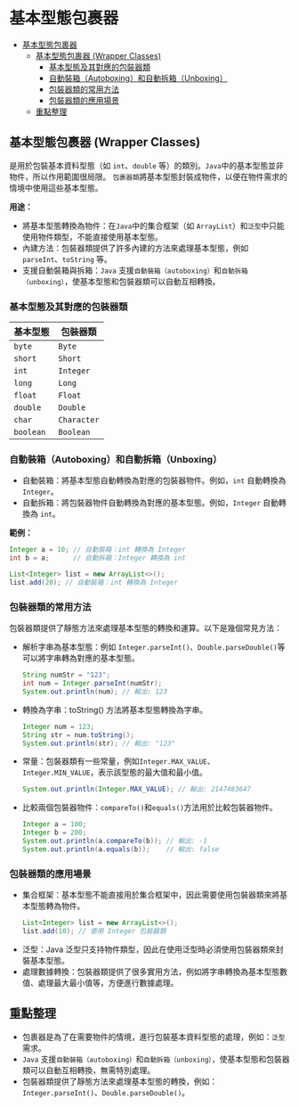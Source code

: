 # 基本型態包裹器

<!-- TOC -->
* [基本型態包裹器](#基本型態包裹器)
  * [基本型態包裹器 (Wrapper Classes)](#基本型態包裹器-wrapper-classes)
    * [基本型態及其對應的包裝器類](#基本型態及其對應的包裝器類)
    * [自動裝箱（Autoboxing）和自動拆箱（Unboxing）](#自動裝箱autoboxing和自動拆箱unboxing)
    * [包裝器類的常用方法](#包裝器類的常用方法)
    * [包裝器類的應用場景](#包裝器類的應用場景)
  * [重點整理](#重點整理)
<!-- TOC -->

## 基本型態包裹器 (Wrapper Classes)

是用於包裝基本資料型態（如 `int`、`double` 等）的類別。`Java`中的基本型態並非物件，所以作用範圍很局限。
`包裹器類`將基本型態封裝成物件，以便在物件需求的情境中使用這些基本型態。

**用途：**

- 將基本型態轉換為物件：在`Java`中的集合框架（如 `ArrayList`）和`泛型`中只能使用物件類型，不能直接使用基本型態。
- 內建方法：包裝器類提供了許多內建的方法來處理基本型態，例如 `parseInt`、`toString` 等。
- 支援自動裝箱與拆箱：`Java` 支援`自動裝箱（autoboxing）`和`自動拆箱（unboxing）`，使基本型態和包裝器類可以自動互相轉換。

### 基本型態及其對應的包裝器類

| 基本型態      | 包裝器類        |
|-----------|-------------|
| `byte`    | `Byte`      |
| `short`   | `Short`     |
| `int`     | `Integer`   |
| `long`    | `Long`      |
| `float`   | `Float`     |
| `double`  | `Double`    |
| `char`    | `Character` |
| `boolean` | `Boolean`   |


### 自動裝箱（Autoboxing）和自動拆箱（Unboxing）

- 自動裝箱：將基本型態自動轉換為對應的包裝器物件。例如，`int` 自動轉換為 `Integer`。
- 自動拆箱：將包裝器物件自動轉換為對應的基本型態。例如，`Integer` 自動轉換為 `int`。

**範例：**

```java
Integer a = 10; // 自動裝箱：int 轉換為 Integer
int b = a;      // 自動拆箱：Integer 轉換為 int

List<Integer> list = new ArrayList<>();
list.add(20); // 自動裝箱：int 轉換為 Integer
```

### 包裝器類的常用方法

包裝器類提供了靜態方法來處理基本型態的轉換和運算。以下是幾個常見方法：

- 解析字串為基本型態：例如 `Integer.parseInt()`、`Double.parseDouble()`等可以將字串轉為對應的基本型態。

  ```java
  String numStr = "123";
  int num = Integer.parseInt(numStr);
  System.out.println(num); // 輸出: 123
  ```

- 轉換為字串：toString() 方法將基本型態轉換為字串。

  ```java
  Integer num = 123;
  String str = num.toString();
  System.out.println(str); // 輸出: "123"
  ```

- 常量：包裝器類有一些常量，例如`Integer.MAX_VALUE`、`Integer.MIN_VALUE`，表示該型態的最大值和最小值。
  ```java
  System.out.println(Integer.MAX_VALUE); // 輸出: 2147483647
  ``` 
  
- 比較兩個包裝器物件：`compareTo()`和`equals()`方法用於比較包裝器物件。
  ```java
  Integer a = 100;
  Integer b = 200;
  System.out.println(a.compareTo(b)); // 輸出: -1
  System.out.println(a.equals(b));    // 輸出: false
  ```

### 包裝器類的應用場景

- 集合框架：基本型態不能直接用於集合框架中，因此需要使用包裝器類來將基本型態轉為物件。
  ```java
  List<Integer> list = new ArrayList<>();
  list.add(10); // 使用 Integer 包裝器類
  ```
- 泛型：Java 泛型只支持物件類型，因此在使用泛型時必須使用包裝器類來封裝基本型態。
- 處理數據轉換：包裝器類提供了很多實用方法，例如將字串轉換為基本型態數值、處理最大最小值等，方便進行數據處理。

## 重點整理

- 包裹器是為了在需要物件的情境，進行包裝基本資料型態的處理，例如：`泛型`需求。
- `Java` 支援`自動裝箱（autoboxing）`和`自動拆箱（unboxing）`，使基本型態和包裝器類可以自動互相轉換，無需特別處理。
- 包裝器類提供了靜態方法來處理基本型態的轉換，例如：`Integer.parseInt()`、`Double.parseDouble()`。